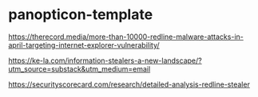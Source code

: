 # panopticon-template

https://therecord.media/more-than-10000-redline-malware-attacks-in-april-targeting-internet-explorer-vulnerability/

https://ke-la.com/information-stealers-a-new-landscape/?utm_source=substack&utm_medium=email

https://securityscorecard.com/research/detailed-analysis-redline-stealer
